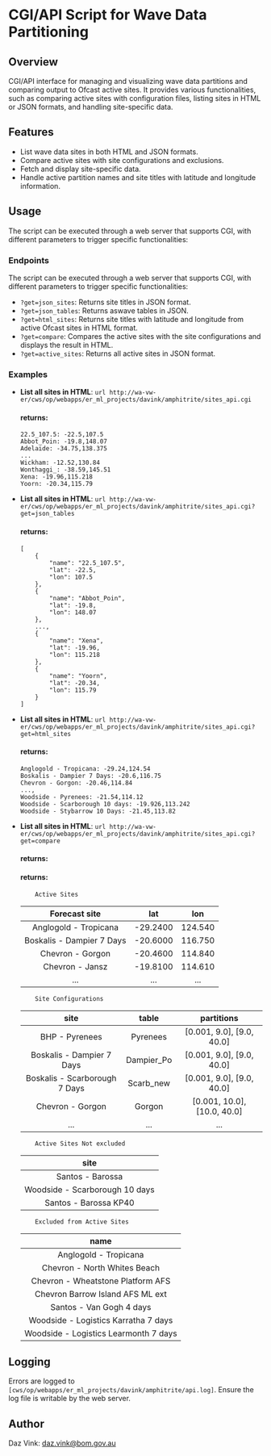 # CGI/API Script for Wave Data Partitioning

## Overview

CGI/API interface for managing and visualizing wave data partitions and comparing output to Ofcast active sites. It provides various functionalities, such as comparing active sites with configuration files, listing sites in HTML or JSON formats, and handling site-specific data.

## Features

-   List wave data sites in both HTML and JSON formats.
-   Compare active sites with site configurations and exclusions.
-   Fetch and display site-specific data.
-   Handle active partition names and site titles with latitude and longitude information.

## Usage

The script can be executed through a web server that supports CGI, with different parameters to trigger specific functionalities:

### Endpoints

The script can be executed through a web server that supports CGI, with different parameters to trigger specific functionalities:

-   `?get=json_sites`: Returns site titles in JSON format.
-   `?get=json_tables`: Returns aswave tables in JSON.
-   `?get=html_sites`: Returns site titles with latitude and longitude from active Ofcast sites in HTML format.
-   `?get=compare`: Compares the active sites with the site configurations and displays the result in HTML.
-   `?get=active_sites`: Returns all active sites in JSON format.

### Examples

-   **List all sites in HTML**:
    `url http://wa-vw-er/cws/op/webapps/er_ml_projects/davink/amphitrite/sites_api.cgi`

    #### returns:

    ```
    22.5_107.5: -22.5,107.5
    Abbot_Poin: -19.8,148.07
    Adelaide: -34.75,138.375
    ...
    Wickham: -12.52,130.84
    Wonthaggi_: -38.59,145.51
    Xena: -19.96,115.218
    Yoorn: -20.34,115.79
    ```

-   **List all sites in HTML**:
    `url http://wa-vw-er/cws/op/webapps/er_ml_projects/davink/amphitrite/sites_api.cgi?get=json_tables`

    #### returns:

    ```
    [
        {
            "name": "22.5_107.5",
            "lat": -22.5,
            "lon": 107.5
        },
        {
            "name": "Abbot_Poin",
            "lat": -19.8,
            "lon": 148.07
        },
        ...,
        {
            "name": "Xena",
            "lat": -19.96,
            "lon": 115.218
        },
        {
            "name": "Yoorn",
            "lat": -20.34,
            "lon": 115.79
        }
    ]

    ```

-   **List all sites in HTML**:
    `url http://wa-vw-er/cws/op/webapps/er_ml_projects/davink/amphitrite/sites_api.cgi?get=html_sites`

    #### returns:

    ```
    Anglogold - Tropicana: -29.24,124.54
    Boskalis - Dampier 7 Days: -20.6,116.75
    Chevron - Gorgon: -20.46,114.84
    ...,
    Woodside - Pyrenees: -21.54,114.12
    Woodside - Scarborough 10 days: -19.926,113.242
    Woodside - Stybarrow 10 Days: -21.45,113.82
    ```

-   **List all sites in HTML**:
    `url http://wa-vw-er/cws/op/webapps/er_ml_projects/davink/amphitrite/sites_api.cgi?get=compare`

    #### returns:

    #### returns:

            Active Sites

    |       Forecast site       |   lat    |   lon   |
    | :-----------------------: | :------: | :-----: |
    |   Anglogold - Tropicana   | -29.2400 | 124.540 |
    | Boskalis - Dampier 7 Days | -20.6000 | 116.750 |
    |     Chevron - Gorgon      | -20.4600 | 114.840 |
    |      Chevron - Jansz      | -19.8100 | 114.610 |
    |            ...            |   ...    |   ...   |

            Site Configurations

    |             site              |   table    |         partitions          |
    | :---------------------------: | :--------: | :-------------------------: |
    |        BHP - Pyrenees         |  Pyrenees  |  [0.001, 9.0], [9.0, 40.0]  |
    |   Boskalis - Dampier 7 Days   | Dampier_Po |  [0.001, 9.0], [9.0, 40.0]  |
    | Boskalis - Scarborough 7 Days | Scarb_new  |  [0.001, 9.0], [9.0, 40.0]  |
    |       Chevron - Gorgon        |   Gorgon   | [0.001, 10.0], [10.0, 40.0] |
    |              ...              |    ...     |             ...             |

            Active Sites Not excluded

    |              site              |
    | :----------------------------: |
    |        Santos - Barossa        |
    | Woodside - Scarborough 10 days |
    |     Santos - Barossa KP40      |

            Excluded from Active Sites

    |                 name                  |
    | :-----------------------------------: |
    |         Anglogold - Tropicana         |
    |     Chevron - North Whites Beach      |
    |   Chevron - Wheatstone Platform AFS   |
    |   Chevron Barrow Island AFS ML ext    |
    |       Santos - Van Gogh 4 days        |
    | Woodside - Logistics Karratha 7 days  |
    | Woodside - Logistics Learmonth 7 days |

## Logging

Errors are logged to `[cws/op/webapps/er_ml_projects/davink/amphitrite/api.log]`. Ensure the log file is writable by the web server.

## Author

Daz Vink: <daz.vink@bom.gov.au>
